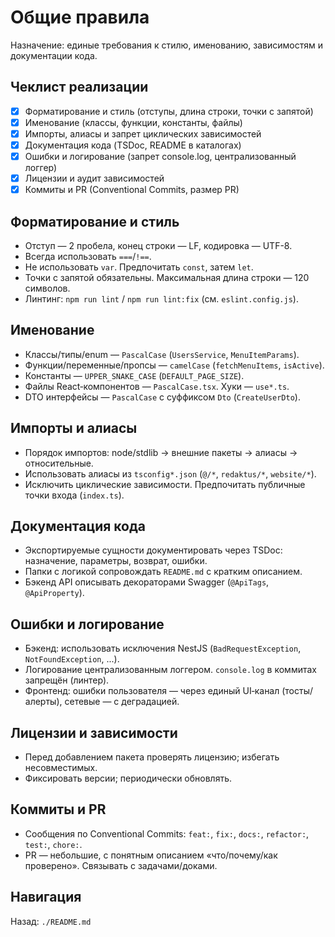 # Общие правила

Назначение: единые требования к стилю, именованию, зависимостям и документации кода.

## Чеклист реализации
- [x] Форматирование и стиль (отступы, длина строки, точки с запятой)
- [x] Именование (классы, функции, константы, файлы)
- [x] Импорты, алиасы и запрет циклических зависимостей
- [x] Документация кода (TSDoc, README в каталогах)
- [x] Ошибки и логирование (запрет console.log, централизованный логгер)
- [x] Лицензии и аудит зависимостей
- [x] Коммиты и PR (Conventional Commits, размер PR)

## Форматирование и стиль
- Отступ — 2 пробела, конец строки — LF, кодировка — UTF-8.
- Всегда использовать `===`/`!==`.
- Не использовать `var`. Предпочитать `const`, затем `let`.
- Точки с запятой обязательны. Максимальная длина строки — 120 символов.
- Линтинг: `npm run lint` / `npm run lint:fix` (см. `eslint.config.js`).

## Именование
- Классы/типы/enum — `PascalCase` (`UsersService`, `MenuItemParams`).
- Функции/переменные/пропсы — `camelCase` (`fetchMenuItems`, `isActive`).
- Константы — `UPPER_SNAKE_CASE` (`DEFAULT_PAGE_SIZE`).
- Файлы React‑компонентов — `PascalCase.tsx`. Хуки — `use*.ts`.
- DTO интерфейсы — `PascalCase` с суффиксом `Dto` (`CreateUserDto`).

## Импорты и алиасы
- Порядок импортов: node/stdlib → внешние пакеты → алиасы → относительные.
- Использовать алиасы из `tsconfig*.json` (`@/*`, `redaktus/*`, `website/*`).
- Исключить циклические зависимости. Предпочитать публичные точки входа (`index.ts`).

## Документация кода
- Экспортируемые сущности документировать через TSDoc: назначение, параметры, возврат, ошибки.
- Папки с логикой сопровождать `README.md` с кратким описанием.
- Бэкенд API описывать декораторами Swagger (`@ApiTags`, `@ApiProperty`).

## Ошибки и логирование
- Бэкенд: использовать исключения NestJS (`BadRequestException`, `NotFoundException`, ...).
- Логирование централизованным логгером. `console.log` в коммитах запрещён (линтер).
- Фронтенд: ошибки пользователя — через единый UI‑канал (тосты/алерты), сетевые — с деградацией.

## Лицензии и зависимости
- Перед добавлением пакета проверять лицензию; избегать несовместимых.
- Фиксировать версии; периодически обновлять.

## Коммиты и PR
- Сообщения по Conventional Commits: `feat:`, `fix:`, `docs:`, `refactor:`, `test:`, `chore:`.
- PR — небольшие, с понятным описанием «что/почему/как проверено». Связывать с задачами/доками.

## Навигация
Назад: `./README.md`